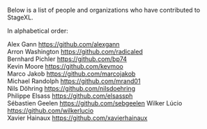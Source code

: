 Below is a list of people and organizations who have contributed to StageXL.

In alphabetical order:

Alex Gann <https://github.com/alexgann>  
Arron Washington <https://github.com/radicaled>  
Bernhard Pichler <https://github.com/bp74>  
Kevin Moore <https://github.com/kevmoo>  
Marco Jakob <https://github.com/marcojakob>  
Michael Randolph <https://github.com/mrand01>  
Nils Döhring <https://github.com/nilsdoehring>  
Philippe Elsass <https://github.com/elsassph>  
Sébastien Geelen <https://github.com/sebgeelen>
Wilker Lúcio <https://github.com/wilkerlucio>  
Xavier Hainaux <https://github.com/xavierhainaux>  
